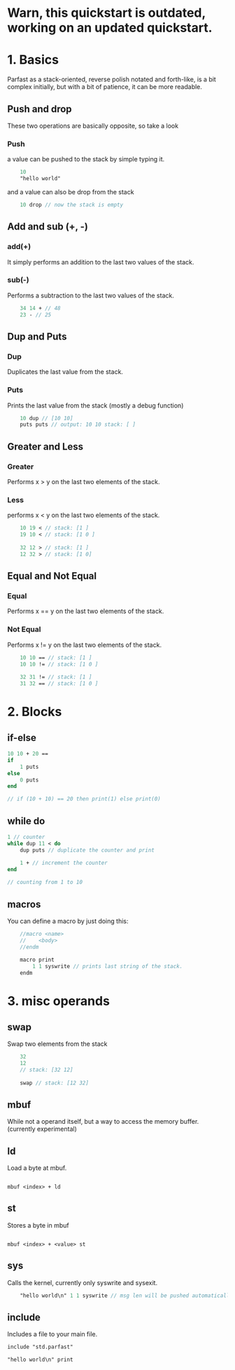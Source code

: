 # Warn, this quickstart is outdated, working on an updated quickstart.

# 1. Basics

Parfast as a stack-oriented, reverse polish notated and forth-like, is a bit complex initially, but with a bit of patience, it can be more readable.

## Push and drop

These two operations are basically opposite, so take a look

### Push

a value can be pushed to the stack by simple typing it.
```pascal
    10
    "hello world"
```

and a value can also be drop from the stack

```pascal
    10 drop // now the stack is empty
```

## Add and sub (+, -)

### add(+)

It simply performs an addition to the last two values of the stack.

### sub(-)

Performs a subtraction to the last two values of the stack.

```pascal
    34 14 + // 48
    23 - // 25
```

## Dup and Puts

### Dup

Duplicates the last value from the stack.

### Puts

Prints the last value from the stack (mostly a debug function)

```pascal
    10 dup // [10 10]
    puts puts // output: 10 10 stack: [ ]
```

## Greater and Less

### Greater

Performs x > y on the last two elements of the stack.

### Less

performs x < y on the last two elements of the stack.

```pascal
    10 19 < // stack: [1 ]
    19 10 < // stack: [1 0 ]
    
    32 12 > // stack: [1 ]
    12 32 > // stack: [1 0]
```

## Equal and Not Equal

### Equal

Performs x == y on the last two elements of the stack.

### Not Equal

Performs x != y on the last two elements of the stack.


```pascal
    10 10 == // stack: [1 ]
    10 10 != // stack: [1 0 ]
    
    32 31 != // stack: [1 ]
    31 32 == // stack: [1 0 ]
```

# 2. Blocks

## if-else


```pascal
10 10 + 20 ==
if
    1 puts
else
    0 puts
end

// if (10 + 10) == 20 then print(1) else print(0)

```

## while do


```pascal
1 // counter
while dup 11 < do
    dup puts // duplicate the counter and print
    
    1 + // increment the counter
end

// counting from 1 to 10
```

## macros

You can define a macro by just doing this:


```pascal
    //macro <name>
    //    <body>
    //endm
    
    macro print
        1 1 syswrite // prints last string of the stack.
    endm
```

# 3. misc operands

## swap

Swap two elements from the stack

```pascal
    32
    12
    // stack: [32 12]
    
    swap // stack: [12 32]
```

## mbuf

While not a operand itself, but a way to access the memory buffer. (currently experimental)

## ld

Load a byte at mbuf.

```

mbuf <index> + ld

```

## st

Stores a byte in mbuf

```

mbuf <index> + <value> st

```

## sys

Calls the kernel, currently only syswrite and sysexit.


```pascal
    "hello world\n" 1 1 syswrite // msg len will be pushed automatically, msg, stream, arg
```

## include

Includes a file to your main file.

```pascal
include "std.parfast"

"hello world\n" print
```
